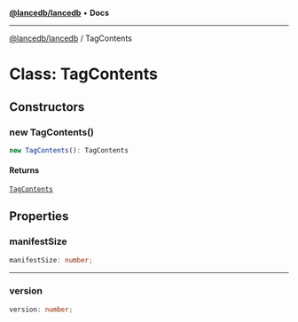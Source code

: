 [**@lancedb/lancedb**](../README.md) • **Docs**

***

[@lancedb/lancedb](../globals.md) / TagContents

# Class: TagContents

## Constructors

### new TagContents()

```ts
new TagContents(): TagContents
```

#### Returns

[`TagContents`](TagContents.md)

## Properties

### manifestSize

```ts
manifestSize: number;
```

***

### version

```ts
version: number;
```
